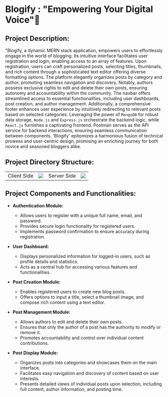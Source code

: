 # Blogify : "Empowering Your Digital Voice"📝

## Project Description:
"Blogify, a dynamic MERN stack application, empowers users to effortlessly engage in the world of blogging. Its intuitive interface facilitates user registration and login, enabling access to an array of features. Upon registration, users can craft personalized posts, selecting titles, thumbnails, and rich content through a sophisticated text editor offering diverse formatting options. The platform elegantly organizes posts by category and author, promoting seamless navigation and discovery. Notably, authors possess exclusive rights to edit and delete their own posts, ensuring autonomy and accountability within the community. The navbar offers streamlined access to essential functionalities, including user dashboards, post creation, and author management. Additionally, a comprehensive footer enhances user experience by intuitively redirecting to relevant posts based on selected categories. Leveraging the power of ```MongoDB``` for robust data storage, ```Node.js``` and ```Express.js``` orchestrate the backend logic, while ```React.js``` furnishes a captivating frontend. Postman serves as the API service for backend interactions, ensuring seamless communication between components. 'Blogify' epitomizes a harmonious fusion of technical prowess and user-centric design, promising an enriching journey for both novice and seasoned bloggers alike.

## Project Directory Structure:

<table>
    <tr>
	<td> Client Side </td>
        <td><img src="https://github.com/dhrupad17/100-Days-of-Deep-Learning/assets/91726340/9d7c2e61-ae80-4786-871c-1878e3be961e"></td>
      	<td> Server Side </td>
        <td><img src="https://github.com/dhrupad17/100-Days-of-Deep-Learning/assets/91726340/5b91c6be-e705-425c-9206-e26ae673bc65"></td>
    </tr>
    </tr>
</table>

## Project Components and Functionalities:
- **Authentication Module:**

  - Allows users to register with a unique full name, email, and password.
  - Provides secure login functionality for registered users.
  - Implements password confirmation to ensure accuracy during registration.
- **User Dashboard:**

  - Displays personalized information for logged-in users, such as profile details and statistics.
  - Acts as a central hub for accessing various features and functionalities.
- **Post Creation Module:**
  - Enables registered users to create new blog posts.
  - Offers options to input a title, select a thumbnail image, and compose rich content using a text editor.
- **Post Management Module:**
  - Allows authors to edit and delete their own posts.
  - Ensures that only the author of a post has the authority to modify or remove it.
  - Promotes accountability and control over individual content contributions.
- **Post Display Module:**
  - Organizes posts into categories and showcases them on the main interface.
  - Facilitates easy navigation and discovery of content based on user interests.
  - Presents detailed views of individual posts upon selection, including full content, author information, and posting time.
